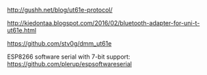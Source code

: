 http://gushh.net/blog/ut61e-protocol/

http://kiedontaa.blogspot.com/2016/02/bluetooth-adapter-for-uni-t-ut61e.html

https://github.com/stv0g/dmm_ut61e

ESP8266 software serial with 7-bit support:  
https://github.com/plerup/espsoftwareserial
